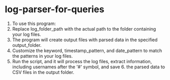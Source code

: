 # log-parser-for-queries

1. To use this program:
2. Replace log_folder_path with the actual path to the folder containing your log files.
3. The program will create output files with parsed data in the specified output_folder.
4. Customize the keyword, timestamp_pattern, and date_pattern to match the patterns in your log files.
5. Run the script, and it will process the log files, extract information, including usernames after the '#' symbol, and save 6. the parsed data to CSV files in the output folder.



